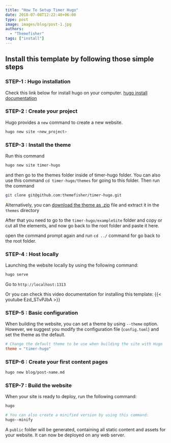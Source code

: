 ```yaml
---
title: "How To Setup Timer Hugo"
date: 2018-07-08T12:22:40+06:00
type: post
image: images/blog/post-1.jpg
authors:
  - "Themefisher"
tags: ["install"]
---
```


## Install this template by following those simple steps

### STEP-1 : Hugo installation

Check this link below for install hugo on your computer.
[hugo install documentation](https://gohugo.io/getting-started/installing/)

### STEP-2 : Create your project

Hugo provides a `new` command to create a new website.

```bash
hugo new site <new_project>
```

### STEP-3 : Install the theme

Run this command

```bash
hugo new site timer-hugo
```

and then go to the themes folder inside of timer-hugo folder. You can also use this command ```cd timer-hugo/themes``` for going to this folder.
Then run the command

```bash
git clone git@github.com:themefisher/timer-hugo.git
```

Alternatively, you can [download the theme as .zip](https://github.com/themefisher/timer-hugo/archive/master.zip) file and extract it in the `themes` directory

After that you need to go to the `timer-hugo/exampleSite` folder and copy or cut all the elements, and now go back to the root folder and paste it here.

open the command prompt again and run `cd ../` command for go back to the root folder.

### STEP-4 : Host locally

Launching the website locally by using the following command:

```bash
hugo serve
```

Go to `http://localhost:1313`

Or you can check this video documentation for installing this template:
{{< youtube Ezd_STvPJbA >}}

### STEP-5 : Basic configuration

When building the website, you can set a theme by using `--theme` option. However, we suggest you modify the configuration file (`config.toml`) and set the theme as the default.

```toml
# Change the default theme to be use when building the site with Hugo
theme = "timer-hugo"
```

### STEP-6 : Create your first content pages

```bash
hugo new blog/post-name.md
```

### STEP-7 : Build the website

When your site is ready to deploy, run the following command:

```bash
hugo

# You can also create a minified version by using this command:
hugo--minify

```

A `public` folder will be generated, containing all static content and assets for your website. It can now be deployed on any web server.
